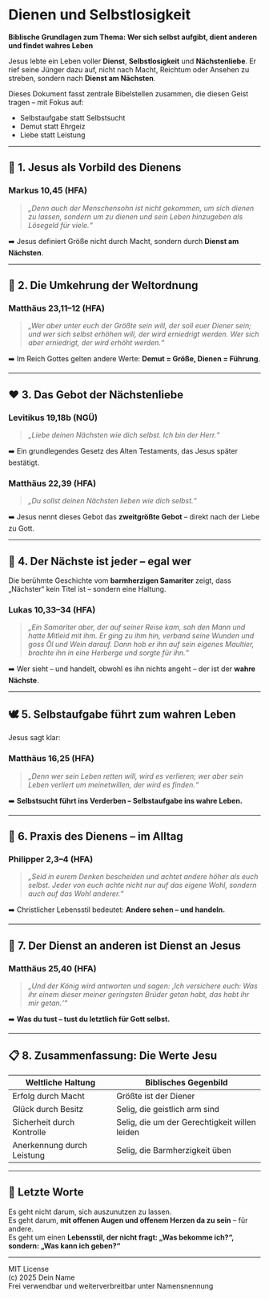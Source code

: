# Dienen und Selbstlosigkeit  
**Biblische Grundlagen zum Thema: Wer sich selbst aufgibt, dient anderen und findet wahres Leben**

Jesus lebte ein Leben voller **Dienst**, **Selbstlosigkeit** und **Nächstenliebe**. Er rief seine Jünger dazu auf, nicht nach Macht, Reichtum oder Ansehen zu streben, sondern nach **Dienst am Nächsten**.

Dieses Dokument fasst zentrale Bibelstellen zusammen, die diesen Geist tragen – mit Fokus auf:
- Selbstaufgabe statt Selbstsucht  
- Demut statt Ehrgeiz  
- Liebe statt Leistung  

---

## 🧭 1. Jesus als Vorbild des Dienens

### Markus 10,45 (HFA)
> _„Denn auch der Menschensohn ist nicht gekommen, um sich dienen zu lassen, sondern um zu dienen und sein Leben hinzugeben als Lösegeld für viele.“_

➡️ Jesus definiert Größe nicht durch Macht, sondern durch **Dienst am Nächsten**.

---

## 🔄 2. Die Umkehrung der Weltordnung

### Matthäus 23,11–12 (HFA)
> _„Wer aber unter euch der Größte sein will, der soll euer Diener sein; und wer sich selbst erhöhen will, der wird erniedrigt werden. Wer sich aber erniedrigt, der wird erhöht werden.“_

➡️ Im Reich Gottes gelten andere Werte: **Demut = Größe, Dienen = Führung**.

---

## ❤️ 3. Das Gebot der Nächstenliebe

### Levitikus 19,18b (NGÜ)
> _„Liebe deinen Nächsten wie dich selbst. Ich bin der Herr.“_

➡️ Ein grundlegendes Gesetz des Alten Testaments, das Jesus später bestätigt.

### Matthäus 22,39 (HFA)
> _„Du sollst deinen Nächsten lieben wie dich selbst.“_

➡️ Jesus nennt dieses Gebot das **zweitgrößte Gebot** – direkt nach der Liebe zu Gott.

---

## 🤝 4. Der Nächste ist jeder – egal wer

Die berühmte Geschichte vom **barmherzigen Samariter** zeigt, dass „Nächster“ kein Titel ist – sondern eine Haltung.

### Lukas 10,33–34 (HFA)
> _„Ein Samariter aber, der auf seiner Reise kam, sah den Mann und hatte Mitleid mit ihm. Er ging zu ihm hin, verband seine Wunden und goss Öl und Wein darauf. Dann hob er ihn auf sein eigenes Maultier, brachte ihn in eine Herberge und sorgte für ihn.“_

➡️ Wer sieht – und handelt, obwohl es ihn nichts angeht – der ist der **wahre Nächste**.

---

## 🕊️ 5. Selbstaufgabe führt zum wahren Leben

Jesus sagt klar:

### Matthäus 16,25 (HFA)
> _„Denn wer sein Leben retten will, wird es verlieren; wer aber sein Leben verliert um meinetwillen, der wird es finden.“_

➡️ **Selbstsucht führt ins Verderben – Selbstaufgabe ins wahre Leben.**

---

## 🧱 6. Praxis des Dienens – im Alltag

### Philipper 2,3–4 (HFA)
> _„Seid in eurem Denken bescheiden und achtet andere höher als euch selbst. Jeder von euch achte nicht nur auf das eigene Wohl, sondern auch auf das Wohl anderer.“_

➡️ Christlicher Lebensstil bedeutet: **Andere sehen – und handeln.**

---

## 🌾 7. Der Dienst an anderen ist Dienst an Jesus

### Matthäus 25,40 (HFA)
> _„Und der König wird antworten und sagen: ‚Ich versichere euch: Was ihr einem dieser meiner geringsten Brüder getan habt, das habt ihr mir getan.‘“_

➡️ **Was du tust – tust du letztlich für Gott selbst.**

---

## 📋 8. Zusammenfassung: Die Werte Jesu

| Weltliche Haltung | Biblisches Gegenbild |
|------------------|-----------------------|
| Erfolg durch Macht | Größte ist der Diener |
| Glück durch Besitz | Selig, die geistlich arm sind |
| Sicherheit durch Kontrolle | Selig, die um der Gerechtigkeit willen leiden |
| Anerkennung durch Leistung | Selig, die Barmherzigkeit üben |

---

## 🎯 Letzte Worte

Es geht nicht darum, sich auszunutzen zu lassen.  
Es geht darum, **mit offenen Augen und offenem Herzen da zu sein** – für andere.  
Es geht um einen **Lebensstil, der nicht fragt: „Was bekomme ich?“, sondern: „Was kann ich geben?“**

---

MIT License  
(c) 2025 Dein Name  
Frei verwendbar und weiterverbreitbar unter Namensnennung